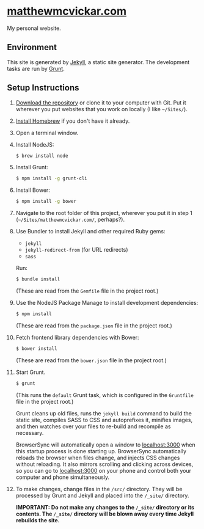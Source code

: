 # [matthewmcvickar.com](http://matthewmcvickar.com)

My personal website.


## Environment

This site is generated by [Jekyll](http://jekyllrb.com/), a static site generator. The development tasks are run by [Grunt](http://gruntjs.com/).


## Setup Instructions

1. [Download the repository](https://github.com/matthewmcvickar/matthewmcvickar.com/archive/master.zip) or clone it to your computer with Git. Put it wherever you put websites that you work on locally (I like `~/Sites/`).

1. [Install Homebrew](http://brew.sh/) if you don't have it already.

1. Open a terminal window.

1. Install NodeJS:

    ```sh
    $ brew install node
    ```

1. Install Grunt:

    ```sh
    $ npm install -g grunt-cli
    ```

1. Install Bower:

    ```sh
    $ npm install -g bower
    ```

1. Navigate to the root folder of this project, wherever you put it in step 1 (`~/Sites/matthewmcvickar.com/`, perhaps?).

1. Use Bundler to install Jekyll and other required Ruby gems:

    - `jekyll`
    - `jekyll-redirect-from` (for URL redirects)
    - `sass`

    Run:

    ```sh
    $ bundle install
    ```
    (These are read from the `Gemfile` file in the project root.)

1. Use the NodeJS Package Manage to install development dependencies:

    ```sh
    $ npm install
    ```

    (These are read from the `package.json` file in the project root.)

1. Fetch frontend library dependencies with Bower:

    ```sh
    $ bower install
    ```

    (These are read from the `bower.json` file in the project root.)

1. Start Grunt.

    ```sh
    $ grunt
    ```

    (This runs the `default` Grunt task, which is configured in the `Gruntfile` file in the project root.)

    Grunt cleans up old files, runs the `jekyll build` command to build the static site, compiles SASS to CSS and autoprefixes it, minifies images, and then watches over your files to re-build and recompile as necessary. 

    BrowserSync will automatically open a window to [localhost:3000](http://localhost:3000) when this startup process is done starting up. BrowserSync automatically reloads the browser when files change, and injects CSS changes without reloading. It also mirrors scrolling and clicking across devices, so you can go to [localhost:3000](http://localhost:3000) on your phone and control both your computer and phone simultaneously.

1. To make changes, change files in the `/src/` directory. They will be processed by Grunt and Jekyll and placed into the `/_site/` directory.

    **IMPORTANT: Do not make any changes to the `/_site/` directory or its contents. The `/_site/` directory will be blown away every time Jekyll rebuilds the site.**
